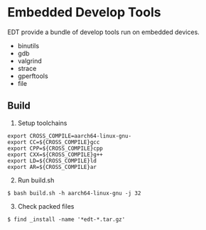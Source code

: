 # Embedded Develop Tools

EDT provide a bundle of develop tools run on embedded devices.

- binutils
- gdb
- valgrind
- strace
- gperftools
- file

## Build

1. Setup toolchains
```
export CROSS_COMPILE=aarch64-linux-gnu-
export CC=${CROSS_COMPILE}gcc
export CPP=${CROSS_COMPILE}cpp
export CXX=${CROSS_COMPILE}g++
export LD=${CROSS_COMPILE}ld
export AR=${CROSS_COMPILE}ar
```
2. Run build.sh
```
$ bash build.sh -h aarch64-linux-gnu -j 32
```
3. Check packed files
```
$ find _install -name '*edt-*.tar.gz'
```
